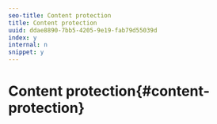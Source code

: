 ```yaml
---
seo-title: Content protection
title: Content protection
uuid: ddae8890-7bb5-4205-9e19-fab79d55039d
index: y
internal: n
snippet: y
---
```


# Content protection{#content-protection}

